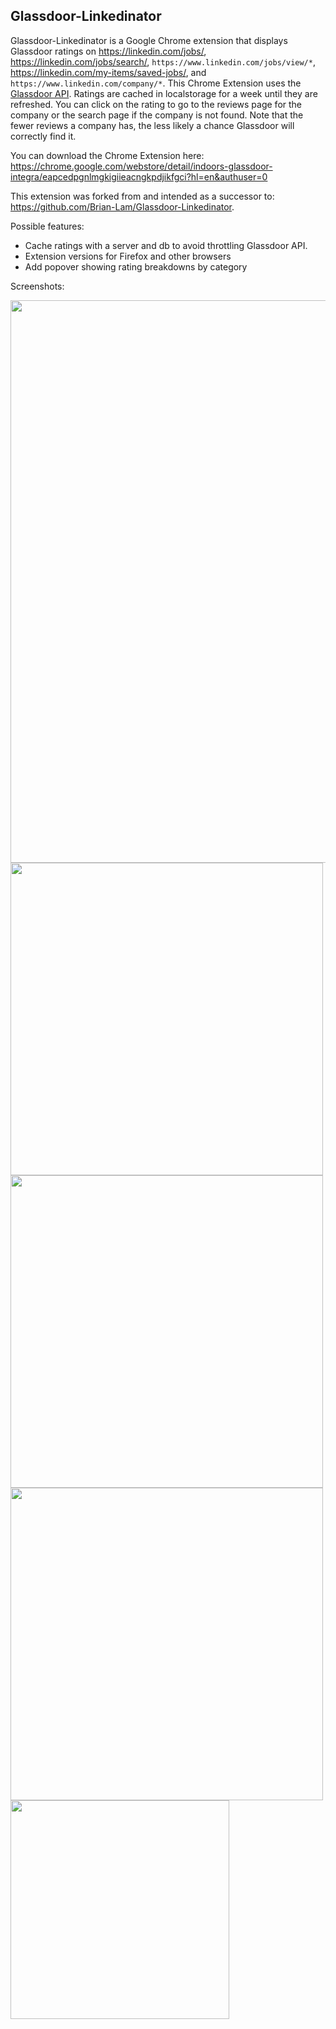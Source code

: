## Glassdoor-Linkedinator
Glassdoor-Linkedinator is a Google Chrome extension that displays Glassdoor ratings on https://linkedin.com/jobs/, https://linkedin.com/jobs/search/, `https://www.linkedin.com/jobs/view/*`, https://linkedin.com/my-items/saved-jobs/, and `https://www.linkedin.com/company/*`. This Chrome Extension uses the [Glassdoor API](http://www.glassdoor.com/api/index.htm). Ratings are cached in localstorage for a week until they are refreshed. You can click on the rating to go to the reviews page for the company or the search page if the company is not found. Note that the fewer reviews a company has, the less likely a chance Glassdoor will correctly find it.

You can download the Chrome Extension here: https://chrome.google.com/webstore/detail/indoors-glassdoor-integra/eapcedpgnlmgkigiieacngkpdjikfgci?hl=en&authuser=0

This extension was forked from and intended as a successor to: https://github.com/Brian-Lam/Glassdoor-Linkedinator.

Possible features:
* Cache ratings with a server and db to avoid throttling Glassdoor API.
* Extension versions for Firefox and other browsers
* Add popover showing rating breakdowns by category

Screenshots:

<img src="https://i.imgur.com/bvHg5g5.jpg" width="900">
<img src="https://i.imgur.com/hoXH8Qi.jpg" width="500">
<img src="https://i.imgur.com/hrN1Mq5.jpg" width="500">
<img src="https://i.imgur.com/kx5S6co.jpg" width="500">
<img src="https://i.imgur.com/AaU2Lt3.jpg" height="350">
